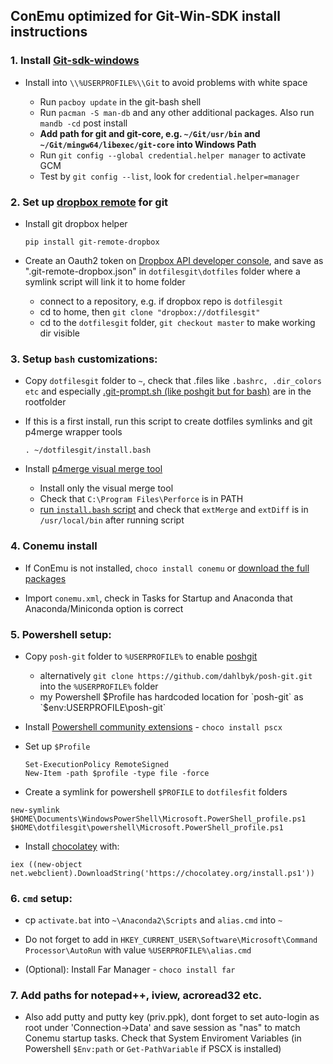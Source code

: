 ## ConEmu optimized for Git-Win-SDK install instructions
### 1. Install [Git-sdk-windows](https://github.com/git-for-windows/build-extra/releases/tag/git-sdk-1.0.3)
* Install into `\\%USERPROFILE%\\Git` to avoid problems with white space
   
    - Run `pacboy update` in the git-bash shell
    - Run `pacman -S man-db` and any other additional packages. Also run `mandb -cd` post install
    * **Add path for git and git-core, e.g. `~/Git/usr/bin` and `~/Git/mingw64/libexec/git-core` into Windows Path**
    - Run `git config --global credential.helper manager` to activate GCM
	- Test by `git config --list`, look for `credential.helper=manager` 

### 2. Set up [dropbox remote](https://github.com/anishathalye/git-remote-dropbox) for git

* Install git dropbox helper

    `pip install git-remote-dropbox`

* Create an Oauth2 token on [Dropbox API developer console](https://www.dropbox.com/developers/apps), and save as ".git-remote-dropbox.json" in `dotfilesgit\dotfiles` folder where a symlink script will link it to home folder
    - connect to a repository, e.g. if dropbox repo is `dotfilesgit`
    - cd to home, then `git clone "dropbox://dotfilesgit" `
    - cd to the `dotfilesgit` folder, `git checkout master` to make working dir visible


### 3. Setup `bash` customizations:
* Copy `dotfilesgit` folder to `~`, check that .files like `.bashrc, .dir_colors etc` and especially [.git-prompt.sh \(like poshgit but for bash\)](https://github.com/lyze/posh-git-sh) are in the rootfolder
* If this is a first install, run this script to create dotfiles symlinks and git p4merge wrapper tools

     <a name="section5">`. ~/dotfilesgit/install.bash`</a>

* Install [p4merge visual merge tool](https://www.perforce.com/product/components/perforce-visual-merge-and-diff-tools)
    - Install only the visual merge tool
    - Check that `C:\Program Files\Perforce` is in PATH
    - [run `install.bash` script](#section5) and check that `extMerge` and `extDiff` is in `/usr/local/bin` after running script
    
    
### 4. Conemu install
* If ConEmu is not installed, `choco install conemu` or [download the full packages](http://www.fosshub.com/ConEmu.html)

* Import `conemu.xml`, check in Tasks for Startup and Anaconda that Anaconda/Miniconda option is correct


### 5. Powershell setup:
* Copy `posh-git` folder to `%USERPROFILE%` to enable [poshgit](http://dahlbyk.github.io/posh-git/)
    - alternatively `git clone https://github.com/dahlbyk/posh-git.git` into the `%USERPROFILE%` folder
    - my Powershell $Profile has hardcoded location for `posh-git` as `$env:USERPROFILE\posh-git`


* Install [Powershell community extensions](https://chocolatey.org/packages/pscx) - `choco install pscx`

* Set up `$Profile`
  ```
  Set-ExecutionPolicy RemoteSigned
  New-Item -path $profile -type file -force
  ```

* Create a symlink for powershell `$PROFILE` to `dotfilesfit` folders

 ```
 new-symlink $HOME\Documents\WindowsPowerShell\Microsoft.PowerShell_profile.ps1 $HOME\dotfilesgit\powershell\Microsoft.PowerShell_profile.ps1
 ```

* Install [chocolatey](https://github.com/chocolatey/choco/wiki/Installation) with:

 ```
 iex ((new-object net.webclient).DownloadString('https://chocolatey.org/install.ps1'))
 ```

### 6. `cmd` setup:

* cp `activate.bat` into `~\Anaconda2\Scripts` and `alias.cmd` into `~`

* Do not forget to add in `HKEY_CURRENT_USER\Software\Microsoft\Command Processor\AutoRun` with value `%USERPROFILE%\alias.cmd`

* (Optional): Install Far Manager - `choco install far`


### 7. Add paths for notepad++, iview, acroread32 etc.
* Also add putty and putty key (priv.ppk), dont forget to set auto-login as root under 'Connection->Data' and save session as "nas" to match Conemu startup tasks. Check that System Enviroment Variables (in Powershell `$Env:path` or `Get-PathVariable` if PSCX is installed)
